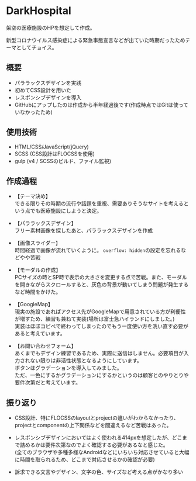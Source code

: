 # DarkHospital
架空の医療施設のHPを想定して作成。

新型コロナウイルス感染症による緊急事態宣言などが出ていた時期だったためテーマとしてチョイス。


## 概要
* パララックスデザインを実践
* 初めてCSS設計を用いた
* レスポンシブデザインを導入
* GitHubにアップしたのは作成から半年経過後です(作成時点ではGitは使っていなかったため)

## 使用技術
* HTML/CSS/JavaScript(jQuery)
* SCSS (CSS設計はFLOCSSを使用)
* gulp (v4 / SCSSのビルド、ファイル監視)

## 作成過程
* 【テーマ決め】<br>
できる限りその時期の流行や話題を重視、需要ありそうなサイトを考えるという点でも医療施設にしようと決定。

* 【パララックスデザイン】<br>
フリー素材画像を探したあと、パララックスデザインを作成

* 【画像スライダー】<br>
時間経過で画像が流れていくように。
`overflow: hidden`の設定を忘れるなどやや苦戦

* 【モーダルの作成】<br>
PCサイズの時とSP時で表示の大きさを変更する点で苦戦。また、モーダルを開きながらスクロールすると、灰色の背景が動いてしまう問題が発生するなど時間をかけた。

* 【GoogleMap】<br>
現実の施設であればアクセス先がGoogleMapで用意されている方が利便性が増すため、練習も兼ねて実装(場所は富士急ハイランドにしました。)<br>
実装はほぼコピペで終わってしまったのでもう一度使い方を洗い直す必要があると考えています。

* 【お問い合わせフォーム】<br>
あくまでもデザイン練習であるため、実際に送信はしません。必要項目が入力されない限りは非活性状態となるようにしています。<br>ボタンはグラデーションを導入してみました。<br>ただ、一色にするかグラデーションにするかというのは顧客とのやりとりや要件次第だと考えています。

## 振り返り
* CSS設計、特にFLOCSSのlayoutとprojectの違いがわからなかったり、projectとcomponentの上下関係などを間違えるなど苦戦はあった。

* レスポンシブデザインにおいてはよく使われる414pxを想定したが、どこまで詰めるかは要件次第なのでよく確認する必要があるなと感じた。<br>(全てのブラウザや多種多様なAndroidなどにいちいち対応させていると大幅に時間を取られるため、どこまで対応させるかの確認が必要)

* 訴求できる文言やデザイン、文字の色、サイズなど考える点がかなり多い


